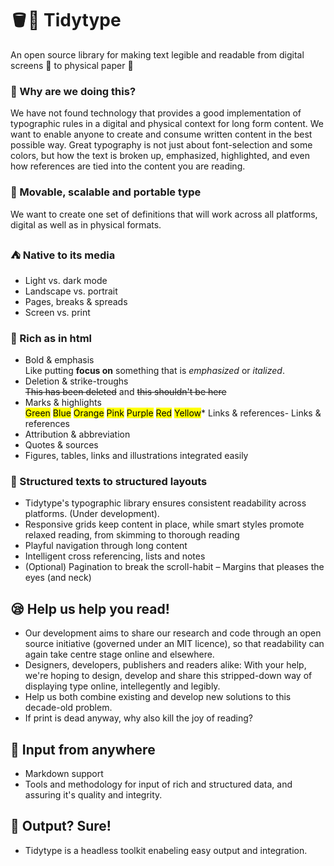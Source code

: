 # 🪣📖 Tidytype
An open source library for making text legible and readable from digital screens 📱 to physical paper 📰

### 🤔 Why are we doing this?
We have not found technology that provides a good implementation of typographic rules in a digital and physical context for long form content. We want to enable anyone to create and consume written content in the best possible way. Great typography is not just about font-selection and some colors, but how the text is broken up, emphasized, highlighted, and even how references are tied into the content you are reading.

### 💪 Movable, scalable and portable type
We want to create one set of definitions that will work across all platforms, digital as well as in physical formats.

### ⛺️ Native to its media
- Light vs. dark mode
- Landscape vs. portrait
- Pages, breaks & spreads
- Screen vs. print

### 🍱 Rich as in html
- Bold & emphasis<br>Like putting **focus on** something that is _emphasized_ or _italized_.
- Deletion & strike-troughs  <br> <del>This has been deleted</del> and <s>this shouldn't be here</s>
- Marks & highlights <br><mark class="green">Green</mark> <mark class="blue">Blue</mark> <mark class="orange">Orange</mark> <mark class="pink">Pink</mark> <mark class="purple">Purple</mark> <mark class="red">Red</mark> <mark class="yellow">Yellow</mark>*   Links & references- Links & references
- Attribution & abbreviation
- Quotes & sources
- Figures, tables, links and illustrations integrated easily

### 💯 Structured texts to structured layouts
- Tidytype's typographic library ensures consistent readability across platforms. (Under development).
- Responsive grids keep content in place, while smart styles promote relaxed reading, from skimming to thorough reading
- Playful navigation through long content
- Intelligent cross referencing, lists and notes
- (Optional) Pagination to break the scroll-habit
– Margins that pleases the eyes (and neck)

## 😪 Help us help you read!
- Our development aims to share our research and code through an open source initiative (governed under an MIT licence), so that readability can again take centre stage online and elsewhere.
- Designers, developers, publishers and readers alike: With your help, we're hoping to design, develop and share this stripped-down way of displaying type online, intellegently and legibly.
- Help us both combine existing and develop new solutions to this decade-old problem.
- If print is dead anyway, why also kill the joy of reading?

## 💁 Input from anywhere
- Markdown support
- Tools and methodology for input of rich and structured data, and assuring it's quality and integrity.

## 💁 Output? Sure!
- Tidytype is a headless toolkit enabeling easy output and integration.

